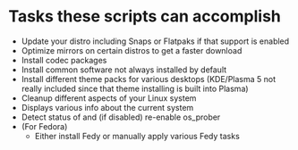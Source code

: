# Tasks these scripts can accomplish

- Update your distro including Snaps or Flatpaks if that support is enabled
- Optimize mirrors on certain distros to get a faster download
- Install codec packages
- Install common software not always installed by default
- Install different theme packs for various desktops (KDE/Plasma 5 not really included since that theme installing is built into Plasma)
- Cleanup different aspects of your Linux system
- Displays various info about the current system
- Detect status of and (if disabled) re-enable os_prober
- (For Fedora)
    - Either install Fedy or manually apply various Fedy tasks

